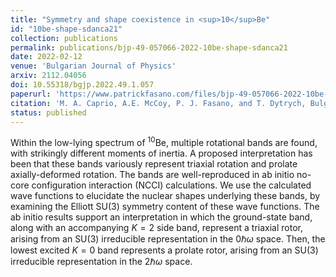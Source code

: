 ```yaml
---
title: "Symmetry and shape coexistence in <sup>10</sup>Be"
id: "10be-shape-sdanca21"
collection: publications
permalink: publications/bjp-49-057066-2022-10be-shape-sdanca21
date: 2022-02-12
venue: 'Bulgarian Journal of Physics'
arxiv: 2112.04056
doi: 10.55318/bgjp.2022.49.1.057
paperurl: 'https://www.patrickfasano.com/files/bjp-49-057066-2022-10be-shape-sdanca21_PREPRINT.pdf'
citation: 'M. A. Caprio, A.E. McCoy, P. J. Fasano, and T. Dytrych, Bulg. J. Phys. 49, 057066 (2022)'
status: published
---
```

Within the low-lying spectrum of <sup>10</sup>Be, multiple rotational bands
are found, with strikingly different moments of inertia. A proposed
interpretation has been that these bands variously represent triaxial rotation
and prolate axially-deformed rotation. The bands are well-reproduced in ab
initio no-core configuration interaction (NCCI) calculations. We use the
calculated wave functions to elucidate the nuclear shapes underlying these
bands, by examining the Elliott $\mathrm{SU}(3)$ symmetry content of these wave functions.
The ab initio results support an interpretation in which the ground-state band,
along with an accompanying $K=2$ side band, represent a triaxial rotor, arising
from an $\mathrm{SU}(3)$ irreducible representation in the $0\hbar\omega$ space. Then, the
lowest excited $K=0$ band represents a prolate rotor, arising from an $\mathrm{SU}(3)$
irreducible representation in the $2\hbar\omega$ space.
